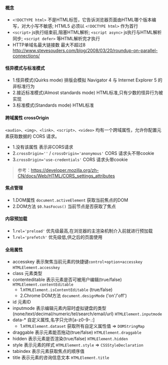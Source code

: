 #### 概念
- `<!DOCTYPE html>` 不是HTML标签，它告诉浏览器页面由HTML哪个版本编写，对大小写不敏感; HTML5 必须以 `<!DOCTYPE html>` 作为首行
- `<script>` js执行结束前,阻塞HTML解析; `<script async>` js执行与HTML解析同步; `<script defer>` 等HTML解析完才执行
- HTTP单域名最大链接数 最大不超过8 http://www.stevesouders.com/blog/2008/03/20/roundup-on-parallel-connections/

#### 怪异模式与标准模式
- 1.怪异模式(Quirks mode) 排版会模拟 Navigator 4 与 Internet Explorer 5 的非标准行为
- 2.接近标准模式(Almost standards mode) HTML标准,只有少数的怪异行为被实现
- 3.标准模式(Standards mode) HTML标准

#### 跨域属性 crossOrigin
`<audio>、<img>、<link>、<script>、<video>` 均有一个跨域属性，允许你配置元素获取数据的 CORS 请求。
- 1.没有该属性 表示非CORS请求
- 2.`crossOrigin=''` / `crossOrigin='anonymous'` CORS 请求头不带cookie
- 3.`crossOrigin='use-credentials'` CORS 请求头带cookie
> 参考：https://developer.mozilla.org/zh-CN/docs/Web/HTML/CORS_settings_attributes

#### 焦点管理
- 1.DOM属性 `document.activeElement` 获取当前焦点的DOM
- 2.DOM方法 `$0.hasFocus()` 当前节点是否获取了焦点

#### 内容预加载
- 1.`rel='preload'` 优先级最高,在浏览器的主渲染机制介入前就进行预加载
- 1.`rel='prefetch'` 优先级低,供之后的页面使用

#### 全局属性
- accesskey 表示聚焦当前元素的快捷键`control+option+accesskey` `HTMLElement.accesskey`
- class 元素类型
- contenteditable 表示元素是否可被用户编辑(true/false) `HTMLElement.contentEditable`
  - 1.`HTMLElement.isContentEditable` (true/false)
  - 2.Chrome DOM方法 `document.designMode` ('on'/'off')
- id 元素ID
- inputmode 表示编辑元素内容时虚拟键盘的类型(none/text/decimal/numeric/tel/search/email/url) `HTMLElement.inputmode`
- data-* 自定义属性,名字只允许[a-z0-9-.:]
  - 1.`HTMLElement.dataset` 获取所有自定义属性值 => `DOMStringMap`
- draggable 表示元素能否拖动(true/false) `HTMLElement.draggable`
- hidden 表示元素是否渲染(true/false) `HTMLElement.hidden`
- style 表示元素的样式 `HTMLElement.style` => `CSSStyleDeclaration`
- tabindex 表示元素获取焦点的顺序值
- title 表示元素的咨询信息文本 `HTMLElement.title`